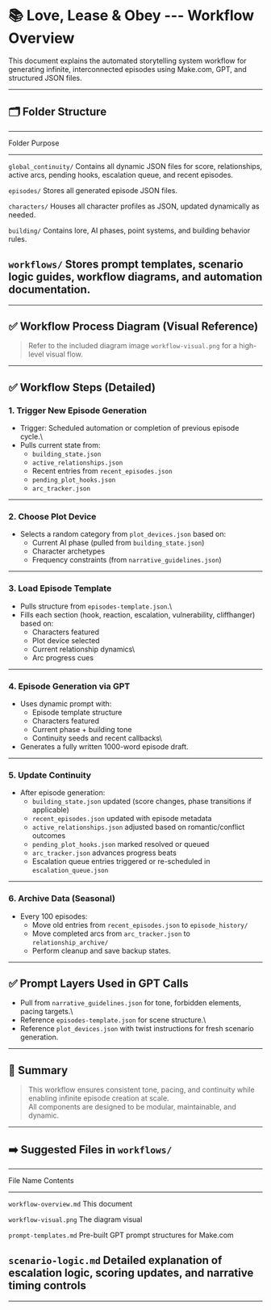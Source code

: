 # 📚 Love, Lease & Obey --- Workflow Overview

This document explains the automated storytelling system workflow for
generating infinite, interconnected episodes using Make.com, GPT, and
structured JSON files.

------------------------------------------------------------------------

## 🗂 Folder Structure

  ----------------------------------------------------------------------------
  Folder                 Purpose
  ---------------------- -----------------------------------------------------
  `global_continuity/`   Contains all dynamic JSON files for score,
                         relationships, active arcs, pending hooks, escalation
                         queue, and recent episodes.

  `episodes/`            Stores all generated episode JSON files.

  `characters/`          Houses all character profiles as JSON, updated
                         dynamically as needed.

  `building/`            Contains lore, AI phases, point systems, and building
                         behavior rules.

  `workflows/`           Stores prompt templates, scenario logic guides,
                         workflow diagrams, and automation documentation.
  ----------------------------------------------------------------------------

------------------------------------------------------------------------

## ✅ Workflow Process Diagram (Visual Reference)

> Refer to the included diagram image `workflow-visual.png` for a
> high-level visual flow.

------------------------------------------------------------------------

## ✅ Workflow Steps (Detailed)

### **1. Trigger New Episode Generation**

-   Trigger: Scheduled automation or completion of previous episode
    cycle.\
-   Pulls current state from:
    -   `building_state.json`
    -   `active_relationships.json`
    -   Recent entries from `recent_episodes.json`
    -   `pending_plot_hooks.json`
    -   `arc_tracker.json`

------------------------------------------------------------------------

### **2. Choose Plot Device**

-   Selects a random category from `plot_devices.json` based on:
    -   Current AI phase (pulled from `building_state.json`)
    -   Character archetypes
    -   Frequency constraints (from `narrative_guidelines.json`)

------------------------------------------------------------------------

### **3. Load Episode Template**

-   Pulls structure from `episodes-template.json`.\
-   Fills each section (hook, reaction, escalation, vulnerability,
    cliffhanger) based on:
    -   Characters featured
    -   Plot device selected
    -   Current relationship dynamics\
    -   Arc progress cues

------------------------------------------------------------------------

### **4. Episode Generation via GPT**

-   Uses dynamic prompt with:
    -   Episode template structure
    -   Characters featured
    -   Current phase + building tone
    -   Continuity seeds and recent callbacks\
-   Generates a fully written 1000-word episode draft.

------------------------------------------------------------------------

### **5. Update Continuity**

-   After episode generation:
    -   `building_state.json` updated (score changes, phase transitions
        if applicable)
    -   `recent_episodes.json` updated with episode metadata
    -   `active_relationships.json` adjusted based on romantic/conflict
        outcomes
    -   `pending_plot_hooks.json` marked resolved or queued
    -   `arc_tracker.json` advances progress beats
    -   Escalation queue entries triggered or re-scheduled in
        `escalation_queue.json`

------------------------------------------------------------------------

### **6. Archive Data (Seasonal)**

-   Every 100 episodes:
    -   Move old entries from `recent_episodes.json` to
        `episode_history/`
    -   Move completed arcs from `arc_tracker.json` to
        `relationship_archive/`
    -   Perform cleanup and save backup states.

------------------------------------------------------------------------

## ✅ Prompt Layers Used in GPT Calls

-   Pull from `narrative_guidelines.json` for tone, forbidden elements,
    pacing targets.\
-   Reference `episodes-template.json` for scene structure.\
-   Reference `plot_devices.json` with twist instructions for fresh
    scenario generation.

------------------------------------------------------------------------

## 🔎 Summary

> This workflow ensures consistent tone, pacing, and continuity while
> enabling infinite episode creation at scale.\
> All components are designed to be modular, maintainable, and dynamic.

------------------------------------------------------------------------

## ➡️ Suggested Files in `workflows/`

  -------------------------------------------------------------------------
  File Name                Contents
  ------------------------ ------------------------------------------------
  `workflow-overview.md`   This document

  `workflow-visual.png`    The diagram visual

  `prompt-templates.md`    Pre-built GPT prompt structures for Make.com

  `scenario-logic.md`      Detailed explanation of escalation logic,
                           scoring updates, and narrative timing controls
  -------------------------------------------------------------------------

------------------------------------------------------------------------
